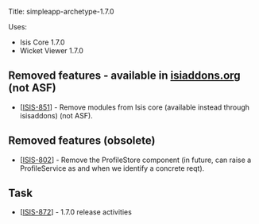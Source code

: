 Title: simpleapp-archetype-1.7.0

Uses:

* Isis Core 1.7.0
* Wicket Viewer 1.7.0
                                                                    
<h2>        Removed features - available in <a href="http://www.isisaddons.org">isiaddons.org</a> (not&nbsp;ASF)
</h2>
<ul>
<li>[<a href='https://issues.apache.org/jira/browse/ISIS-851'>ISIS-851</a>] -         Remove modules from Isis core (available instead through isisaddons) (not&nbsp;ASF).
</li>
</ul>

<h2>        Removed features (obsolete)
</h2>
<ul>
<li>[<a href='https://issues.apache.org/jira/browse/ISIS-802'>ISIS-802</a>] -         Remove the ProfileStore component (in future, can raise a ProfileService as and when we identify a concrete reqt).
</li>
</ul>

<h2>        Task
</h2>
<ul>
<li>[<a href='https://issues.apache.org/jira/browse/ISIS-872'>ISIS-872</a>] -         1.7.0 release activities
</li>
</ul>
                
